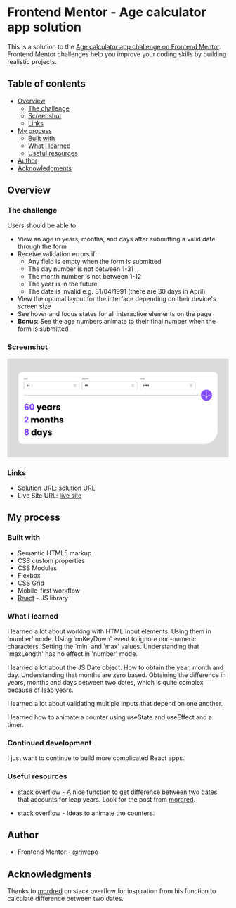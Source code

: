 # Frontend Mentor - Age calculator app solution

This is a solution to the [Age calculator app challenge on Frontend Mentor](https://www.frontendmentor.io/challenges/age-calculator-app-dF9DFFpj-Q). Frontend Mentor challenges help you improve your coding skills by building realistic projects.

## Table of contents

- [Overview](#overview)
  - [The challenge](#the-challenge)
  - [Screenshot](#screenshot)
  - [Links](#links)
- [My process](#my-process)
  - [Built with](#built-with)
  - [What I learned](#what-i-learned)
  - [Useful resources](#useful-resources)
- [Author](#author)
- [Acknowledgments](#acknowledgments)

## Overview

### The challenge

Users should be able to:

- View an age in years, months, and days after submitting a valid date through the form
- Receive validation errors if:
  - Any field is empty when the form is submitted
  - The day number is not between 1-31
  - The month number is not between 1-12
  - The year is in the future
  - The date is invalid e.g. 31/04/1991 (there are 30 days in April)
- View the optimal layout for the interface depending on their device's screen size
- See hover and focus states for all interactive elements on the page
- **Bonus**: See the age numbers animate to their final number when the form is submitted

### Screenshot

![](./screenshot/screenshot1.png?raw=true)

### Links

- Solution URL: [solution URL](https://github.com/riwepo/fem-age-calculator-app)
- Live Site URL: [live site](https://riwepo.github.io/fem-age-calculator-app/)

## My process

### Built with

- Semantic HTML5 markup
- CSS custom properties
- CSS Modules
- Flexbox
- CSS Grid
- Mobile-first workflow
- [React](https://reactjs.org/) - JS library

### What I learned

I learned a lot about working with HTML Input elements.
Using them in 'number' mode.
Using 'onKeyDown' event to ignore non-numeric characters.
Setting the 'min' and 'max' values.
Understanding that 'maxLength' has no effect in 'number' mode.

I learned a lot about the JS Date object.
How to obtain the year, month and day.
Understanding that months are zero based.
Obtaining the difference in years, months and days between two dates, which is quite complex because of leap years.

I learned a lot about validating multiple inputs that depend on one another.

I learned how to animate a counter using useState and useEffect and a timer.

### Continued development

I just want to continue to build more complicated React apps.

### Useful resources

- [stack overflow ](https://stackoverflow.com/questions/17732897/difference-between-two-dates-in-years-months-days-in-javascript) - A nice function to get difference between two dates that accounts for leap years. Look for the post from [mordred](https://stackoverflow.com/users/911192/mordred).

- [stack overflow ](https://stackoverflow.com/questions/66490519/using-javascript-to-create-an-animated-counter-with-react-js) - Ideas to animate the counters.

## Author

- Frontend Mentor - [@riwepo](https://www.frontendmentor.io/profile/riwepo)

## Acknowledgments

Thanks to [mordred](https://stackoverflow.com/users/911192/mordred) on stack overflow for inspiration from his function to calculate difference between two dates.
